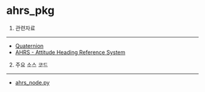 ahrs_pkg
===============

1. 관련자료
---------------
* [Quaternion](https://github.com/dydwo92/alphaD-ROS/blob/master/alphad-ros-pkg/control-pkg/ahrs_pkg/%EC%BF%BC%EB%93%9C%EC%8A%A4%ED%84%B0%EB%94%94_1%EC%B0%A8_part1.pptx)
* [AHRS - Attitude Heading Reference System](https://github.com/dydwo92/alphaD-ROS/blob/master/alphad-ros-pkg/control-pkg/ahrs_pkg/%EC%BF%BC%EB%93%9C%EC%8A%A4%ED%84%B0%EB%94%94_1%EC%B0%A8_part2(rev.1).pptx)


2. 주요 소스 코드
--------------
* [ahrs_node.py](https://github.com/dydwo92/alphaD-ROS/blob/master/alphad-ros-pkg/control-pkg/ahrs_pkg/src/ahrs_node_pkg/ahrs_node.py)
